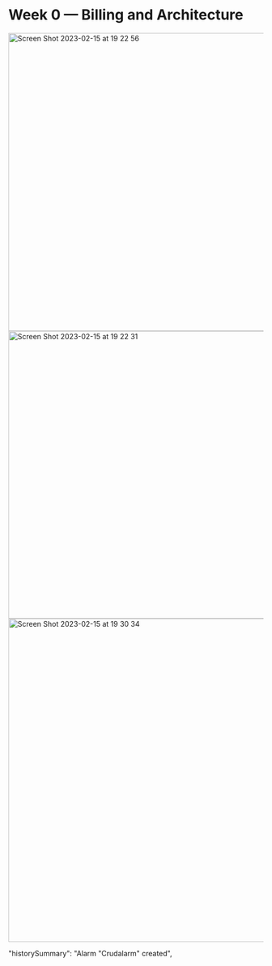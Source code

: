 # Week 0 — Billing and Architecture

<img width="589" alt="Screen Shot 2023-02-15 at 19 22 56" src="https://user-images.githubusercontent.com/116604457/219131671-86e772dd-645d-4dd2-a877-8734f6aaafab.png">

<img width="568" alt="Screen Shot 2023-02-15 at 19 22 31" src="https://user-images.githubusercontent.com/116604457/219131794-99280740-e86b-41b2-8543-77023cc60632.png">


<img width="639" alt="Screen Shot 2023-02-15 at 19 30 34" src="https://user-images.githubusercontent.com/116604457/219133094-eb2e4eca-d45c-4001-8337-4dee99aca67d.png">

  "historySummary": "Alarm \"Crudalarm\" created",
